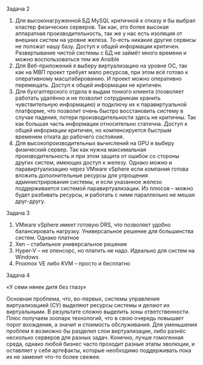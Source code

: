 Задача 2
1)	Для высоконагруженной БД MySQL критичной к отказу я бы выбрал кластер физических серверов. Так как, это более высокая аппаратная производительность, так же у нас есть изоляция от внешних систем на уровне железа. То-есть никакие другие сервисы не положат нашу базу. Доступ к общей информации критичен.
Развертывание чистой системы с БД не займёт много времени и можно воспользоваться тем же Ansible
2)	Для Веб-приложений я выберу виртуализацию на уровне ОС, так как на МВП проект требует мало ресурсов, при этом всё готово к оперативному масштабированию. И проект можно оперативно перемещать. Доступ к общей информации не критичен.
3)	Для бухгалтерского отдела я выдам тонкого клиента (позволяет работать удалённо и не позволит сотрудникам хранить чувствительную информацию) и подключу их к паравиртуальной платформе, что позволит очень быстро восстановить систему в случае падения, потери производительности здесь не критичны. Так как большая часть информации относительно статична. Доступ к общей информации критичен, но компенсируется быстрым временем отката до рабочего состояния.
4)	Для высокопроизводительных вычислений на GPU я выберу физический сервер. Так как нужна максимальная производительность и при этом защита от ошибок со стороны других систем, имеющих доступ к железу. Однако можно и паравиртуализацию через VMware vSphere если компания готова вложить дополнительные ресурсы для упрощения администрирования системы, и если указанное железо поддерживается системой паравиртуализации. Из плюсов – можно будет разбивать ресурсы, и работать с ними параллельно не мешая друг-другу.

Задача 3
1)	VMware vSphere имеет готовую DRS, что позволяет удобно балансировать нагрузку. Универсальное решение для большинства систем. Однако платное
2)	Xen – стабильное универсальное решение
3)	Hyper-V – не опенсорс, но платить не надо. Идеально для систем на Windows
4)	Proxmox VE либо KVM – просто и бесплатно 

Задача 4

«У семи нянек дитя без глазу» 

Основная проблема, что, во-первых, системы управления виртуализацией (СУ) выделяют ресурсы системы и делают их виртуальными. В результате сложно выделить зоны ответственности. Плюс получаем зоопарк технологий, что в свою очередь повышает порог вхождения, а значит и стоимость обслуживания.
Для уменьшения проблем я возможно бы разделил слои виртуализации, либо разнёс несколько серверов для разных задач.
Конечно, лучше гомогенная среда, однако любой бизнес часто проходит разные этапы эволюции,  и оставляет у себя артефакты, которые необходимо поддерживать пока их не заменит что-то более свежее.
